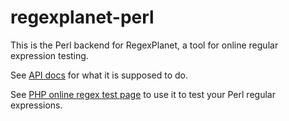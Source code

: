 # regexplanet-perl

This is the Perl backend for RegexPlanet, a tool for online regular expression testing.

See [API docs](http://www.regexplanet.com/support/api.html) for what it is supposed to do.

See [PHP online regex test page](http://www.regexplanet.com/advanced/perl/index.html) to use it to test your Perl regular expressions.
